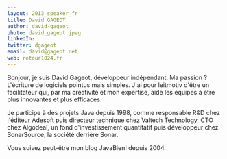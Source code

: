 ```yaml
---
layout: 2013_speaker_fr
title: David GAGEOT
author: david-gageot
photo: david_gageot.jpeg
linkedIn: 
twitter: dgageot
email: david@gageot.net
web: retour1024.fr
---
```


Bonjour, je suis David Gageot, développeur indépendant. Ma passion ? L'écriture de logiciels pointus mais simples. J'ai pour leitmotiv d'être un facilitateur qui, par ma créativité et mon expertise, aide les équipes à être plus innovantes et plus efficaces.

Je participe à des projets Java depuis 1998, comme responsable R&D chez l'éditeur Adesoft puis directeur technique chez Valtech Technology, CTO chez Algodeal, un fond d'investissement quantitatif puis développeur chez SonarSource, la société derrière Sonar.

Vous suivez peut-être mon blog JavaBien! depuis 2004.